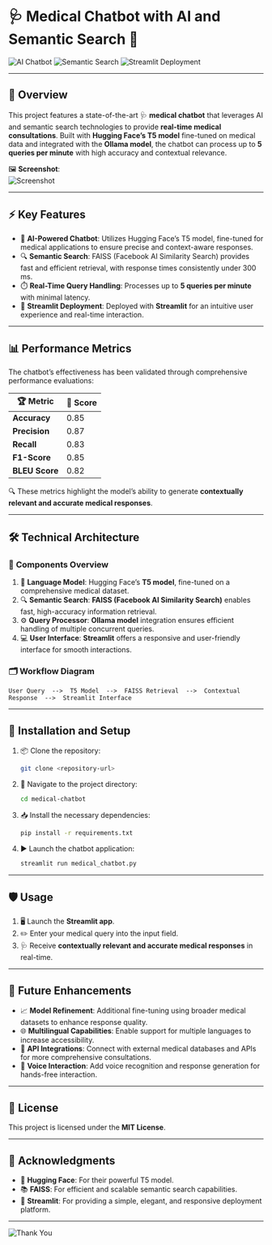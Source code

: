 
# 🩺 **Medical Chatbot with AI and Semantic Search** 🤖

![AI Chatbot](https://img.shields.io/badge/🤖%20AI-Powered%20Chatbot-blue?style=for-the-badge&logo=chatbot)
![Semantic Search](https://img.shields.io/badge/🔍%20Semantic%20Search-lightgreen?style=for-the-badge&logo=search)
![Streamlit Deployment](https://img.shields.io/badge/🚀%20Streamlit-Deployed-orange?style=for-the-badge&logo=streamlit)

---

## 🌟 **Overview**

This project features a state-of-the-art 🩺 **medical chatbot** that leverages AI and semantic search technologies to provide **real-time medical consultations**. Built with **Hugging Face’s T5 model** fine-tuned on medical data and integrated with the **Ollama model**, the chatbot can process up to **5 queries per minute** with high accuracy and contextual relevance.

🖼️ **Screenshot**:  
![Screenshot]([https://github.com/user-attachments/assets/f5fbfb78-242e-4e61-babd-9d92979d85b8](https://github.com/JSBundela/Medical-Chatbot-ollama/blob/main/412796154-f5fbfb78-242e-4e61-babd-9d92979d85b8.png))

---

## ⚡ **Key Features**

- 🤖 **AI-Powered Chatbot**: Utilizes Hugging Face’s T5 model, fine-tuned for medical applications to ensure precise and context-aware responses.
- 🔍 **Semantic Search**: FAISS (Facebook AI Similarity Search) provides fast and efficient retrieval, with response times consistently under 300 ms.
- ⏱️ **Real-Time Query Handling**: Processes up to **5 queries per minute** with minimal latency.
- 🚀 **Streamlit Deployment**: Deployed with **Streamlit** for an intuitive user experience and real-time interaction.

---

## 📊 **Performance Metrics**

The chatbot’s effectiveness has been validated through comprehensive performance evaluations:

| 🏆 **Metric**    | 🎯 **Score** |
| ---------------- | ----------- |
| **Accuracy**     | 0.85         |
| **Precision**    | 0.87         |
| **Recall**       | 0.83         |
| **F1-Score**     | 0.85         |
| **BLEU Score**   | 0.82         |

🔍 These metrics highlight the model’s ability to generate **contextually relevant and accurate medical responses**.

---

## 🛠️ **Technical Architecture**

### 🔧 **Components Overview**

1. 🤖 **Language Model**: Hugging Face’s **T5 model**, fine-tuned on a comprehensive medical dataset.
2. 🔍 **Semantic Search**: **FAISS (Facebook AI Similarity Search)** enables fast, high-accuracy information retrieval.
3. ⚙️ **Query Processor**: **Ollama model** integration ensures efficient handling of multiple concurrent queries.
4. 💻 **User Interface**: **Streamlit** offers a responsive and user-friendly interface for smooth interactions.

### 🗂️ **Workflow Diagram**

```plaintext
User Query  -->  T5 Model  -->  FAISS Retrieval  -->  Contextual Response  -->  Streamlit Interface
```

---

## 🚀 **Installation and Setup**

1. 📦 Clone the repository:
   ```bash
   git clone <repository-url>
   ```
2. 📂 Navigate to the project directory:
   ```bash
   cd medical-chatbot
   ```
3. 📥 Install the necessary dependencies:
   ```bash
   pip install -r requirements.txt
   ```
4. ▶️ Launch the chatbot application:
   ```bash
   streamlit run medical_chatbot.py
   ```

---

## 🛡️ **Usage**

1. 🖥️ Launch the **Streamlit app**.
2. ✏️ Enter your medical query into the input field.
3. 🩺 Receive **contextually relevant and accurate medical responses** in real-time.

---

## 🚧 **Future Enhancements**

- 📈 **Model Refinement**: Additional fine-tuning using broader medical datasets to enhance response quality.
- 🌐 **Multilingual Capabilities**: Enable support for multiple languages to increase accessibility.
- 🔗 **API Integrations**: Connect with external medical databases and APIs for more comprehensive consultations.
- 🎤 **Voice Interaction**: Add voice recognition and response generation for hands-free interaction.

---

## 📜 **License**

This project is licensed under the **MIT License**.

---

## 🙌 **Acknowledgments**

- 🤖 **Hugging Face**: For their powerful T5 model.
- 📚 **FAISS**: For efficient and scalable semantic search capabilities.
- 🚀 **Streamlit**: For providing a simple, elegant, and responsive deployment platform.

---

![Thank You](https://img.shields.io/badge/🙏%20Thank%20You-For%20Your%20Support-green?style=for-the-badge)
